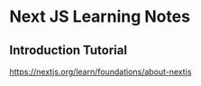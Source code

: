 # Next JS Learning Notes

## Introduction Tutorial
https://nextjs.org/learn/foundations/about-nextjs

